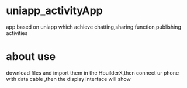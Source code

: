 # uniapp_activityApp
app based on uniapp which achieve chatting,sharing function,publishing activities 


# about use
download files and import them in the HbuilderX,then connect ur phone with data cable ,then the display interface will show

